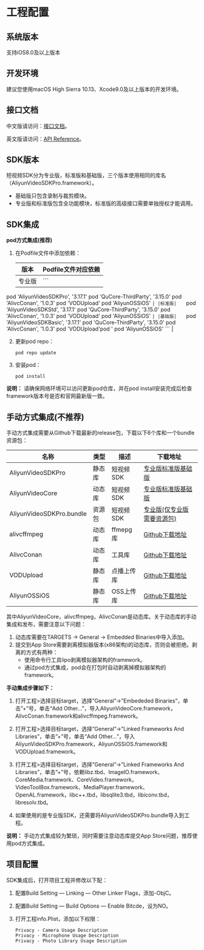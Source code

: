 # 工程配置

## 系统版本

支持iOS8.0及以上版本

## 开发环境

建议您使用macOS High Sierra 10.13、Xcode9.0及以上版本的开发环境。

## 接口文档

中文版请访问：[接口文档](https://alivc-demo-cms.alicdn.com/versionProduct/doc/shortVideo/iOS_cn/index.html)。

英文版请访问：[API Reference](https://alivc-demo-cms.alicdn.com/versionProduct/doc/shortVideo/iOS_en/index.html)。

## SDK版本

短视频SDK分为专业版，标准版和基础版，三个版本使用相同的库名（AliyunVideoSDKPro.framework）。

-   基础版只包含录制与裁剪模块。
-   专业版和标准版包含全功能模块，标准版的高级接口需要单独授权才能调用。

## SDK集成

**pod方式集成\(推荐\)**

1.  在Podfile文件中添加依赖：

    |版本|Podfile文件对应依赖|
    |--|-------------|
    |专业版|    ```
pod 'AliyunVideoSDKPro', '3.17.1'
pod 'QuCore-ThirdParty', '3.15.0'
pod 'AlivcConan', '1.0.3'
pod 'VODUpload'
pod 'AliyunOSSiOS'
    ``` |
    |标准版|    ```
pod 'AliyunVideoSDKStd', '3.17.1'
pod 'QuCore-ThirdParty', '3.15.0'
pod 'AlivcConan', '1.0.3'
pod 'VODUpload'
pod 'AliyunOSSiOS'
    ``` |
    |基础版|    ```
pod 'AliyunVideoSDKBasic', '3.17.1'
pod 'QuCore-ThirdParty', '3.15.0'
pod 'AlivcConan', '1.0.3'
pod 'VODUpload'pod '
pod 'AliyunOSSiOS'
    ``` |

2.  更新pod repo：

    ```
    pod repo update
    ```

3.  安装pod：

    ```
    pod install
    ```


**说明：** 请确保网络环境可以访问更新pod仓库，并在pod install安装完成后检查framework版本号是否和官网最新版一致。

## 手动方式集成\(不推荐\)

手动方式集成需要从Github下载最新的release包，下载以下6个库和一个bundle资源包：

|名称|类型|描述|下载地址|
|--|--|--|----|
|AliyunVideoSDKPro|静态库|短视频SDK|[专业版](https://github.com/aliyunvideo/AliyunVideoSDKPro/releases)[标准版](https://github.com/aliyunvideo/AliyunVideoSDKStd/releases)[基础版](https://github.com/aliyunvideo/AliyunVideoSDKBasic/releases)|
|AliyunVideoCore|动态库|短视频SDK|[专业版](https://github.com/aliyunvideo/AliyunVideoSDKPro/releases)[标准版](https://github.com/aliyunvideo/AliyunVideoSDKStd/releases)[基础版](https://github.com/aliyunvideo/AliyunVideoSDKBasic/releases)|
|AliyunVideoSDKPro.bundle|资源包|短视频SDK|[专业版\(仅专业版需要资源包\)](https://github.com/aliyunvideo/AliyunVideoSDKPro/releases)|
|alivcffmpeg|动态库|ffmepg库|[Github下载地址](https://github.com/aliyunvideo/QuCore-ThirdParty/releases)|
|AlivcConan|动态库|工具库|[Github下载地址](https://github.com/aliyunvideo/AlivcConanSDK/releases)|
|VODUpload|静态库|点播上传库|[Github下载地址](https://github.com/aliyunvideo/VODUpload/releases)|
|AliyunOSSiOS|静态库|OSS上传库|[Github下载地址](https://github.com/aliyun/aliyun-oss-ios-sdk/releases)|

其中AliyunVideoCore，alivcffmpeg，AlivcConan是动态库。关于动态库的手动集成和发布，需要注意以下问题：

1.  动态库需要在TARGETS -\> General -\> Embedded Binaries中导入添加。
2.  提交到App Store需要剥离模拟器版本\(x86架构\)的动态库，否则会被拒绝。剥离的方式有两种：
    -   使用命令行工具lipo剥离模拟器架构的framework。
    -   通过pod方式集成，pod会在打包时自动剥离掉模拟器架构的framework。

**手动集成步骤如下：**

1.  打开工程\>选择目标target，选择”General”-\>”Embededed Binaries”，单击”+”号，单击“Add Other…”，导入AliyunVideoCore.framework， AlivcConan.framework和alivcffmpeg.framework。

2.  打开工程\>选择目标target，选择”General”-\>”Linked Frameworks And Libraries”，单击”+”号，单击“Add Other…”，导入AliyunVideoSDKPro.framework，AliyunOSSiOS.framework和VODUpload.framework。

3.  打开工程\>选择目标target，选择”General”-\>”Linked Frameworks And Libraries”，单击”+”号，依赖libz.tbd、ImageIO.framework、CoreMedia.framework、CoreVideo.framework，VideoToolBox.framework、MediaPlayer.framework、OpenAL.framework，libc++.tbd，libsqlite3.tbd，libiconv.tbd，libresolv.tbd。

4.  如果使用的是专业版SDK，还需要将AliyunVideoSDKPro.bundle导入到工程。


**说明：** 手动方式集成较为繁琐，同时需要注意动态库提交App Store问题，推荐使用pod方式集成。

## 项目配置

SDK集成后，打开项目工程并修改以下配：

1.  配置Build Setting — Linking — Other Linker Flags，添加-ObjC。

2.  配置Build Setting — Build Options — Enable Bitcde，设为NO。

3.  打开工程info.Plist，添加以下权限：

    ```
    Privacy - Camera Usage Description
    Privacy - Microphone Usage Description
    Privacy - Photo Library Usage Description
    ```


